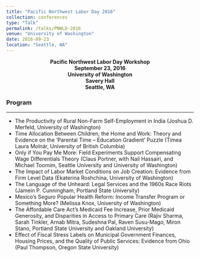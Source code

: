 ```yaml
---
title: "Pacific Northwest Labor Day 2016"
collection: conferences
type: "Talk"
permalink: /talks/PNWLD-2016
venue: "University of Washington"
date: 2016-09-23
location: "Seattle, WA"
---
```


<p align="center">
<b> Pacific Northwest Labor Day Workshop <br>
September 23, 2016 <br>
University of Washington <br>
Savery Hall <br>
Seattle, WA </b>
</p>

 ### Program
 -------
* The Productivity of Rural Non-Farm Self-Employment in India (Joshua D. Merfeld, University of Washington)
* Time Allocation Between Children, the Home and Work: Theory and Evidence on the ‘Parental Time – Education Gradient’ Puzzle (Tímea Laura Molnár, University of British Columbia)
* Only if You Pay Me More: Field Experiments Support Compensating Wage Differentials Theory (Claus Portner, with Nail Hassairi, and Michael Toomim, Seattle University and University of Washington)
* The Impact of Labor Market Conditions on Job Creation: Evidence from Firm Level Data (Ekaterina Roshchina, University of Washington)
* The Language of the Unheard: Legal Services and the 1960s Race Riots (Jamein P. Cunningham, Portland State University)
* Mexico’s Seguro Popular Health Reform: Income Transfer Program or Something More? (Melissa Knox, University of Washington)
* The Affordable Care Act’s Medicaid Fee Increase, Prior Medicaid Generosity, and Disparities in Access to Primary Care (Rajiv Sharma, Sarah Tinkler, Arnab Mitra, Sudeshna Pal, Raven Susu-Mago, Miron Stano, Portland State University and Oakland University)
* Effect of Fiscal Stress Labels on Municipal Government Finances, Housing Prices, and the Quality of Public Services: Evidence from Ohio (Paul Thompson, Oregon State University)
